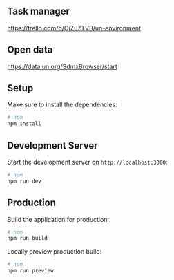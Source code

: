 ## Task manager
https://trello.com/b/OjZu7TVB/un-environment

## Open data
https://data.un.org/SdmxBrowser/start

## Setup

Make sure to install the dependencies:

```bash
# npm
npm install
```

## Development Server

Start the development server on `http://localhost:3000`:

```bash
# npm
npm run dev
```

## Production

Build the application for production:

```bash
# npm
npm run build
```

Locally preview production build:

```bash
# npm
npm run preview
```
